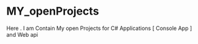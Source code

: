 # MY_openProjects
Here . I am Contain My open Projects for  C# Applications [ Console App ] and Web api
